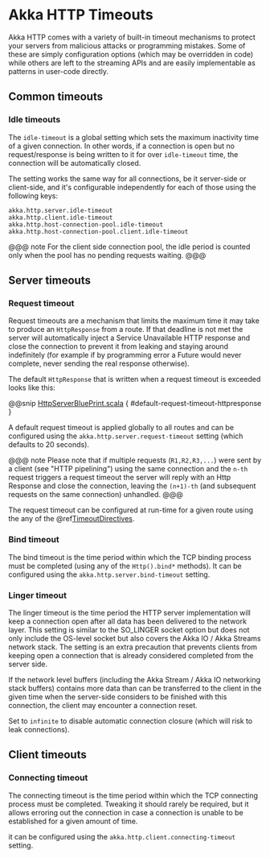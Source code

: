 # Akka HTTP Timeouts

Akka HTTP comes with a variety of built-in timeout mechanisms to protect your servers from malicious attacks or
programming mistakes. Some of these are simply configuration options (which may be overridden in code) while others
are left to the streaming APIs and are easily implementable as patterns in user-code directly.

## Common timeouts

<a id="idle-timeouts"></a>
### Idle timeouts

The `idle-timeout` is a global setting which sets the maximum inactivity time of a given connection.
In other words, if a connection is open but no request/response is being written to it for over `idle-timeout` time,
the connection will be automatically closed.

The setting works the same way for all connections, be it server-side or client-side, and it's configurable
independently for each of those using the following keys:

```
akka.http.server.idle-timeout
akka.http.client.idle-timeout
akka.http.host-connection-pool.idle-timeout
akka.http.host-connection-pool.client.idle-timeout
```

@@@ note
For the client side connection pool, the idle period is counted only when the pool has no pending requests waiting.
@@@

## Server timeouts

<a id="request-timeout"></a>
### Request timeout

Request timeouts are a mechanism that limits the maximum time it may take to produce an `HttpResponse` from a route.
If that deadline is not met the server will automatically inject a Service Unavailable HTTP response and close the connection
to prevent it from leaking and staying around indefinitely (for example if by programming error a Future would never complete,
never sending the real response otherwise).

The default `HttpResponse` that is written when a request timeout is exceeded looks like this:

@@snip [HttpServerBluePrint.scala]($akka-http$/akka-http-core/src/main/scala/akka/http/impl/engine/server/HttpServerBluePrint.scala) { #default-request-timeout-httpresponse }

A default request timeout is applied globally to all routes and can be configured using the
`akka.http.server.request-timeout` setting (which defaults to 20 seconds).

@@@ note
Please note that if multiple requests (`R1,R2,R3,...`) were sent by a client (see "HTTP pipelining")
using the same connection and the `n-th` request triggers a request timeout the server will reply with an Http Response
and close the connection, leaving the `(n+1)-th` (and subsequent requests on the same connection) unhandled.
@@@

The request timeout can be configured at run-time for a given route using the any of the @ref[TimeoutDirectives](../routing-dsl/directives/timeout-directives/index.md).

### Bind timeout

The bind timeout is the time period within which the TCP binding process must be completed (using any of the `Http().bind*` methods).
It can be configured using the `akka.http.server.bind-timeout` setting.

### Linger timeout

The linger timeout is the time period the HTTP server implementation will keep a connection open after
all data has been delivered to the network layer. This setting is similar to the SO_LINGER socket option
but does not only include the OS-level socket but also covers the Akka IO / Akka Streams network stack.
The setting is an extra precaution that prevents clients from keeping open a connection that is
already considered completed from the server side.

If the network level buffers (including the Akka Stream / Akka IO networking stack buffers)
contains more data than can be transferred to the client in the given time when the server-side considers
to be finished with this connection, the client may encounter a connection reset.

Set to `infinite` to disable automatic connection closure (which will risk to leak connections).

## Client timeouts

### Connecting timeout

The connecting timeout is the time period within which the TCP connecting process must be completed.
Tweaking it should rarely be required, but it allows erroring out the connection in case a connection
is unable to be established for a given amount of time.

it can be configured using the `akka.http.client.connecting-timeout` setting.
